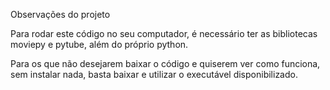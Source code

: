 Observações do projeto

Para rodar este código no seu computador, é necessário ter as bibliotecas moviepy e pytube, além do próprio python.

Para os que não desejarem baixar o código e quiserem ver como funciona, sem instalar nada, basta baixar e utilizar o executável disponibilizado.
